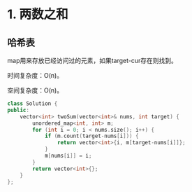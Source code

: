 # 1. 两数之和

## 哈希表

map用来存放已经访问过的元素，如果target-cur存在则找到。

时间复杂度：O(n)。

空间复杂度：O(n)。

```cpp
class Solution {
public:
    vector<int> twoSum(vector<int>& nums, int target) {
        unordered_map<int, int> m;
        for (int i = 0; i < nums.size(); i++) {
            if (m.count(target-nums[i])) {
                return vector<int>{i, m[target-nums[i]]};
            }
            m[nums[i]] = i;
        }
        return vector<int>{};
    }
};
```